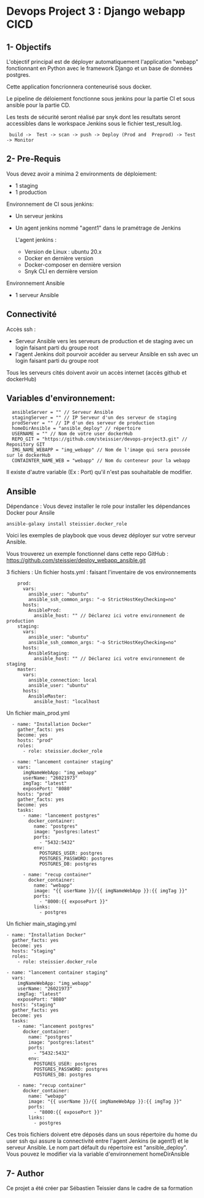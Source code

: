 # Devops Project 3 : Django webapp CICD

## 1- Objectifs

L'objectif principal est de déployer automatiquement l'application "webapp" fonctionnant en Python avec le framework Django et un base de données postgres.

Cette application foncrionnera conteneurisé sous docker.

Le pipeline de déloiement fonctionne sous jenkins pour la partie CI et sous ansible pour la partie CD.

Les tests de sécurité seront réalisé par snyk dont les resultats seront accessibles dans le workspace Jenkins sous le fichier test_result.log.

```
 build ->  Test -> scan -> push -> Deploy (Prod and  Preprod) -> Test -> Monitor
```

## 2- Pre-Requis

Vous devez avoir a minima 2 environments de déploiement:
  - 1 staging
  - 1 production

Environnement de CI sous jenkins:
- Un serveur jenkins 
- Un agent jenkins nommé "agent1" dans le pramétrage de Jenkins

  L'agent jenkins :
  - Version de Linux : ubuntu 20.x
  - Docker en dernière version
  - Docker-composer en dernière version
  - Snyk CLI en dernière version

Environnement Ansible 
- 1 serveur Ansible 


## Connectivité 

Accès ssh :
- Serveur Ansible vers les serveurs de production et de staging avec un login faisant parti du groupe root
- l'agent Jenkins doit pourvoir accéder au serveur Ansible en ssh avec un login faisant parti du groupe root

Tous les serveurs cités doivent avoir un accès internet (accès github et dockerHub)


## Variables d'environnement:

```
  ansibleServer = "" // Serveur Ansible
  stagingServer = "" // IP Serveur d'un des serveur de staging 
  prodServer = "" // IP d'un des serveur de production
  homeDirAnsible = "ansible_deploy" // répertoire 
  USERNAME = "" // Nom de votre user dockerHub
  REPO_GIT = "https://github.com/steissier/devops-project3.git" // Repository GIT 
  IMG_NAME_WEBAPP = "img_webapp" // Nom de l'image qui sera poussée sur le dockerHub
  CONTAINTER_NAME_WEB = "webapp" // Nom du conteneur pour la webapp
```

Il existe d'autre variable (Ex : Port) qu'il n'est pas souhaitable de modifier.

## Ansible

Dépendance :
Vous devez installer le role pour installer les dépendances Docker pour Ansile
```
ansible-galaxy install steissier.docker_role
```

Voici les exemples de playbook que vous devez déployer sur votre serveur Ansible.

Vous trouverez un exemple fonctionnel dans cette repo GitHub :
https://github.com/steissier/deploy_webapp_ansible.git

3 fichiers :
Un fichier hosts.yml : faisant l'inventaire de vos environnements
``` 
    prod:
      vars:
        ansible_user: "ubuntu"
        ansible_ssh_common_args: "-o StrictHostKeyChecking=no"
      hosts:
        AnsibleProd:
          ansible_host: "" // Déclarez ici votre environnement de production
    staging:
      vars:
        ansible_user: "ubuntu"
        ansible_ssh_common_args: "-o StrictHostKeyChecking=no"
      hosts:
        AnsibleStaging:
          ansible_host: "" // Déclarez ici votre environnement de staging
    master:
      vars:
        ansible_connection: local
        ansible_user: "ubuntu"
      hosts:
        AnsibleMaster:
          ansible_host: "localhost
``` 

Un fichier main_prod.yml
``` 
  - name: "Installation Docker"
    gather_facts: yes
    become: yes
    hosts: "prod"
    roles:
      - role: steissier.docker_role 

  - name: "lancement container staging"
    vars:
      imgNameWebApp: "img_webapp"
      userName: "26021973"
      imgTag: "latest"
      exposePort: "8080"
    hosts: "prod"
    gather_facts: yes
    become: yes
    tasks:
      - name: "lancement postgres"
        docker_container:
          name: "postgres"
          image: "postgres:latest"
          ports:
            - "5432:5432"
          env:
            POSTGRES_USER: postgres
            POSTGRES_PASSWORD: postgres
            POSTGRES_DB: postgres

      - name: "recup container"
        docker_container:
          name: "webapp"
          image: "{{ userName }}/{{ imgNameWebApp }}:{{ imgTag }}"
          ports:
            - "8000:{{ exposePort }}"
          links:
            - postgres
``` 

Un fichier main_staging.yml
```
- name: "Installation Docker"
  gather_facts: yes
  become: yes
  hosts: "staging"
  roles:
    - role: steissier.docker_role

- name: "lancement container staging"
  vars:
    imgNameWebApp: "img_webapp"
    userName: "26021973"
    imgTag: "latest"
    exposePort: "8080"
  hosts: "staging"
  gather_facts: yes
  become: yes
  tasks:
    - name: "lancement postgres"
      docker_container:
        name: "postgres"
        image: "postgres:latest"
        ports:
          - "5432:5432"
        env:
          POSTGRES_USER: postgres
          POSTGRES_PASSWORD: postgres
          POSTGRES_DB: postgres

    - name: "recup container"
      docker_container:
        name: "webapp"
        image: "{{ userName }}/{{ imgNameWebApp }}:{{ imgTag }}"
        ports:
          - "8000:{{ exposePort }}"
        links:
          - postgres
```

Ces trois fichiers doivent etre déposés dans un sous répertoire du home du user ssh qui assure la connectivité entre l'agent Jenkins (ie agent1) et le serveur Ansible. 
Le nom part défault du répertoire est "ansible_deploy". Vous pouvez le modifier via la variable d'environnement homeDirAnsible


## 7- Author
Ce projet a été créer par Sébastien Teissier dans le cadre de sa formation

